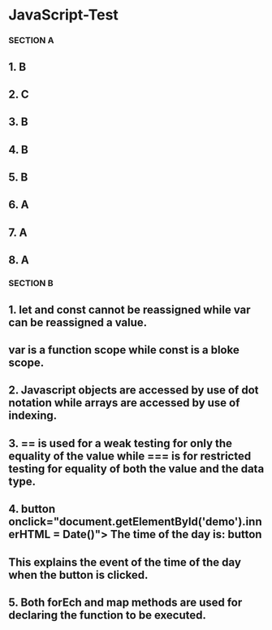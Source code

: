 # JavaScript-Test

### SECTION A


## 1. B


## 2. C


## 3. B


## 4. B


## 5. B


## 6. A


## 7. A 


## 8. A




### SECTION B

## 1. let and const cannot be reassigned while var can be reassigned a value.
## var is a function scope while const is a bloke scope.




## 2. Javascript objects are accessed by use of dot notation while arrays are accessed by use of indexing.



## 3. == is used for a weak testing for only the equality of the value while === is for restricted testing for equality of both the value and the data type.



## 4.  button  onclick="document.getElementById('demo').innerHTML = Date()">  The time of the day is: button
##     This explains the event of the time of the day when the button is clicked.



## 5. Both forEch and map methods are used for declaring the function to be executed.
